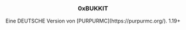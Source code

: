 <br/>
<p align="center">
  <h3 align="center">0xBUKKIT</h3>

  <p align="center">
    Eine DEUTSCHE Version von [PURPURMC](https://purpurmc.org/).
    1.19+
    <br/>
    <br/>
  </p>
</p>

